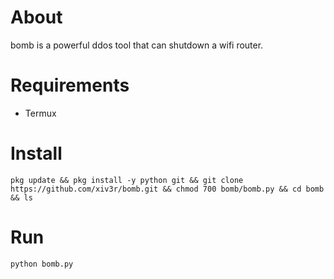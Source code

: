 # About 
bomb is a powerful ddos tool that can shutdown a wifi router.

# Requirements
- Termux

# Install 
```
pkg update && pkg install -y python git && git clone https://github.com/xiv3r/bomb.git && chmod 700 bomb/bomb.py && cd bomb && ls
```

# Run
```
python bomb.py
```
